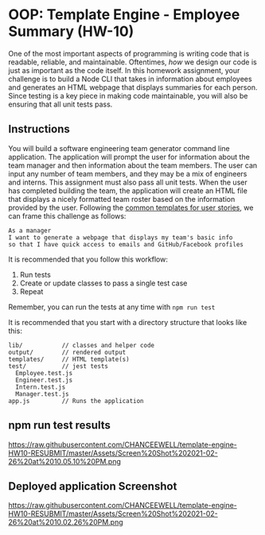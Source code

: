 # OOP: Template Engine - Employee Summary (HW-10)

One of the most important aspects of programming is writing code that is readable, reliable, and maintainable. Oftentimes, *how* we design our code is just as important as the code itself. In this homework assignment, your challenge is to build a Node CLI that takes in information about employees and generates an HTML webpage that displays summaries for each person. Since testing is a key piece in making code maintainable, you will also be ensuring that all unit tests pass.

## Instructions

You will build a software engineering team generator command line application. The application will prompt the user for information about the team manager and then information about the team members. The user can input any number of team members, and they may be a mix of engineers and interns. This assignment must also pass all unit tests. When the user has completed building the team, the application will create an HTML file that displays a nicely formatted team roster based on the information provided by the user. Following the [common templates for user stories](https://en.wikipedia.org/wiki/User_story#Common_templates), we can frame this challenge as follows:

```
As a manager
I want to generate a webpage that displays my team's basic info
so that I have quick access to emails and GitHub/Facebook profiles
```

It is recommended that you follow this workflow:

1. Run tests
2. Create or update classes to pass a single test case
3. Repeat

 Remember, you can run the tests at any time with `npm run test`

It is recommended that you start with a directory structure that looks like this:

```
lib/           // classes and helper code
output/        // rendered output
templates/     // HTML template(s)
test/          // jest tests
  Employee.test.js
  Engineer.test.js
  Intern.test.js
  Manager.test.js
app.js         // Runs the application
```

## npm run test results 

https://raw.githubusercontent.com/CHANCEEWELL/template-engine-HW10-RESUBMIT/master/Assets/Screen%20Shot%202021-02-26%20at%2010.05.10%20PM.png

## Deployed application Screenshot

https://raw.githubusercontent.com/CHANCEEWELL/template-engine-HW10-RESUBMIT/master/Assets/Screen%20Shot%202021-02-26%20at%2010.02.26%20PM.png